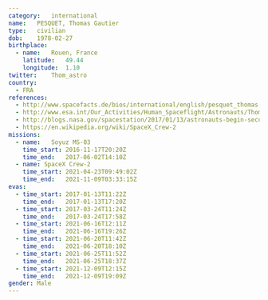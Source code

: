 ```yaml
---
category:	international
name:	PESQUET, Thomas Gautier
type:	civilian
dob:	1978-02-27
birthplace:
  - name:	Rouen, France
    latitude:	49.44
    longitude:	1.10
twitter:	Thom_astro
country:
  - FRA
references:
  - http://www.spacefacts.de/bios/international/english/pesquet_thomas.htm
  - http://www.esa.int/Our_Activities/Human_Spaceflight/Astronauts/Thomas_Pesquet
  - http://blogs.nasa.gov/spacestation/2017/01/13/astronauts-begin-second-spacewalk-to-upgrade-power-systems/
  - https://en.wikipedia.org/wiki/SpaceX_Crew-2
missions:
  - name:	Soyuz MS-03
    time_start:	2016-11-17T20:20Z
    time_end:	2017-06-02T14:10Z
  - name: SpaceX Crew-2
    time_start:	2021-04-23T09:49:02Z
    time_end:   2021-11-09T03:33:15Z
evas:
  - time_start: 2017-01-13T11:22Z
    time_end:   2017-01-13T17:20Z
  - time_start: 2017-03-24T11:24Z
    time_end:   2017-03-24T17:58Z
  - time_start:	2021-06-16T12:11Z
    time_end:	2021-06-16T19:26Z
  - time_start:	2021-06-20T11:42Z
    time_end:	2021-06-20T18:10Z
  - time_start:	2021-06-25T11:52Z
    time_end:	2021-06-25T18:37Z
  - time_start:	2021-12-09T12:15Z
    time_end:	2021-12-09T19:09Z
gender:	Male
---
```

